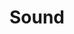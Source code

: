 ---
layout: default
title: Sound
parent: Intro to Arduino
nav_order: 3
has_toc: true # on by default
has_children: true
---